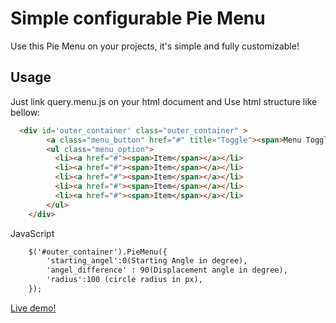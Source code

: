 # Simple configurable Pie Menu

Use this Pie Menu on your projects, it's simple and fully customizable!

## Usage

Just link query.menu.js on your html document and Use html structure like bellow:

```html
  <div id='outer_container' class="outer_container" >
		<a class="menu_button" href="#" title="Toggle"><span>Menu Toggle</span></a>
		<ul class="menu_option">
		  <li><a href="#"><span>Item</span></a></li>
		  <li><a href="#"><span>Item</span></a></li>
		  <li><a href="#"><span>Item</span></a></li>
		  <li><a href="#"><span>Item</span></a></li>
		  <li><a href="#"><span>Item</span></a></li>
		</ul>
	</div>
```

JavaScript
```html
	$('#outer_container').PieMenu({
		'starting_angel':0(Starting Angle in degree),
		'angel_difference' : 90(Displacement angle in degree),
		'radius':100 (circle radius in px),
	});	
```
[Live demo!](http://nikesh.github.com/Pie-Menu)
